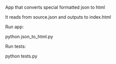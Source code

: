 App that converts special formatted json to html

It reads from source.json and outputs to index.html

Run app:

python json_to_html.py

Run tests:

python tests.py 
